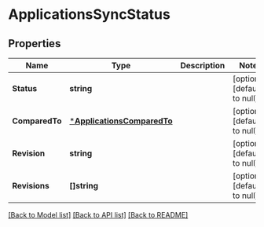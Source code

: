 # ApplicationsSyncStatus

## Properties
Name | Type | Description | Notes
------------ | ------------- | ------------- | -------------
**Status** | **string** |  | [optional] [default to null]
**ComparedTo** | [***ApplicationsComparedTo**](applicationsComparedTo.md) |  | [optional] [default to null]
**Revision** | **string** |  | [optional] [default to null]
**Revisions** | **[]string** |  | [optional] [default to null]

[[Back to Model list]](../README.md#documentation-for-models) [[Back to API list]](../README.md#documentation-for-api-endpoints) [[Back to README]](../README.md)


